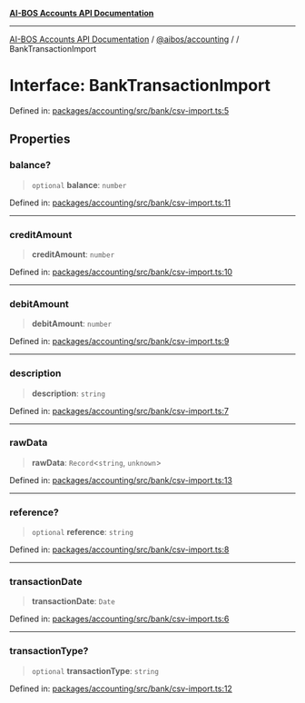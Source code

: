 [**AI-BOS Accounts API Documentation**](../../../README.md)

***

[AI-BOS Accounts API Documentation](../../../README.md) / [@aibos/accounting](../README.md) / [](../README.md) / BankTransactionImport

# Interface: BankTransactionImport

Defined in: [packages/accounting/src/bank/csv-import.ts:5](https://github.com/pohlai88/accounts/blob/48103fb36d28b2b9bfb33472b6de2f719773cde9/packages/accounting/src/bank/csv-import.ts#L5)

## Properties

### balance?

> `optional` **balance**: `number`

Defined in: [packages/accounting/src/bank/csv-import.ts:11](https://github.com/pohlai88/accounts/blob/48103fb36d28b2b9bfb33472b6de2f719773cde9/packages/accounting/src/bank/csv-import.ts#L11)

***

### creditAmount

> **creditAmount**: `number`

Defined in: [packages/accounting/src/bank/csv-import.ts:10](https://github.com/pohlai88/accounts/blob/48103fb36d28b2b9bfb33472b6de2f719773cde9/packages/accounting/src/bank/csv-import.ts#L10)

***

### debitAmount

> **debitAmount**: `number`

Defined in: [packages/accounting/src/bank/csv-import.ts:9](https://github.com/pohlai88/accounts/blob/48103fb36d28b2b9bfb33472b6de2f719773cde9/packages/accounting/src/bank/csv-import.ts#L9)

***

### description

> **description**: `string`

Defined in: [packages/accounting/src/bank/csv-import.ts:7](https://github.com/pohlai88/accounts/blob/48103fb36d28b2b9bfb33472b6de2f719773cde9/packages/accounting/src/bank/csv-import.ts#L7)

***

### rawData

> **rawData**: `Record`\<`string`, `unknown`\>

Defined in: [packages/accounting/src/bank/csv-import.ts:13](https://github.com/pohlai88/accounts/blob/48103fb36d28b2b9bfb33472b6de2f719773cde9/packages/accounting/src/bank/csv-import.ts#L13)

***

### reference?

> `optional` **reference**: `string`

Defined in: [packages/accounting/src/bank/csv-import.ts:8](https://github.com/pohlai88/accounts/blob/48103fb36d28b2b9bfb33472b6de2f719773cde9/packages/accounting/src/bank/csv-import.ts#L8)

***

### transactionDate

> **transactionDate**: `Date`

Defined in: [packages/accounting/src/bank/csv-import.ts:6](https://github.com/pohlai88/accounts/blob/48103fb36d28b2b9bfb33472b6de2f719773cde9/packages/accounting/src/bank/csv-import.ts#L6)

***

### transactionType?

> `optional` **transactionType**: `string`

Defined in: [packages/accounting/src/bank/csv-import.ts:12](https://github.com/pohlai88/accounts/blob/48103fb36d28b2b9bfb33472b6de2f719773cde9/packages/accounting/src/bank/csv-import.ts#L12)
